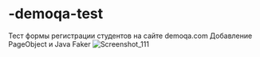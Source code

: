 # -demoqa-test
Тест формы регистрации студентов на сайте demoqa.com
Добавление PageObject и Java Faker
![Screenshot_111](https://user-images.githubusercontent.com/62812456/205528144-f7129581-1b9d-419a-acc1-697d48c82bfa.jpg)
